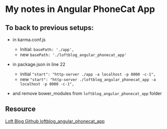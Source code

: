 # My notes in Angular PhoneCat App

## To back to previous setups:
- in karma.conf.js
    + Initial: ```basePath: './app',```
    + new ```basePath: './loftblog_angular_phonecat_app'```

- in package.json in line 22
    + initial ```"start": "http-server ./app -a localhost -p 8000 -c-1",```
    + new ```"start": "http-server ./loftblog_angular_phonecat_app -a localhost -p 8000 -c-1",```

- and remove bower_modules from ```loftblog_angular_phonecat_app``` folder

## Resource

[Loft Blog Github loftblog_angular_phonecat_app](https://github.com/Severenit/loftblog_angular_phonecat_app)
